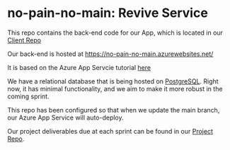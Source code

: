 # no-pain-no-main: Revive Service


This repo contains the back-end code for our App, which is located
in our [Client Repo](https://github.com/calvin-cs262-fall2024-no-pain-no-main/Client)

Our back-end is hosted at https://no-pain-no-main.azurewebsites.net/

It is based on the Azure App Servcie tutorial [here](https://learn.microsoft.com/en-us/azure/app-service/quickstart-nodejs?tabs=linux&pivots=development-environment-cli)

We have a relational database that is being hosted on [PostgreSQL](https://www.postgresql.org/). Right now, it has minimal functionality, and we aim to make it more robust in the coming sprint.

This repo has been configured so that when we update the main branch, our Azure App Service will auto-deploy.

Our project deliverables due at each sprint can be found in our [Project Repo](https://github.com/calvin-cs262-fall2024-no-pain-no-main/Project).